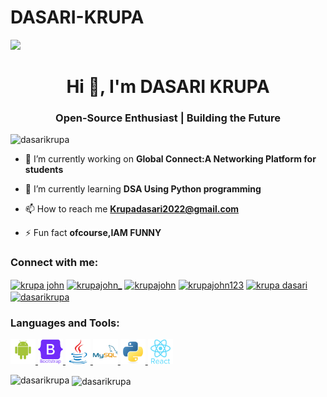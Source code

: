 # DASARI-KRUPA
<img src="https://www.yarddiant.com/images/what-are-skills-required-for-python-developer.jpg" width="600" />

<h1 align="center">Hi 👋, I'm DASARI KRUPA</h1>
<h3 align="center">Open-Source Enthusiast | Building the Future</h3>


<p align="left"> <img src="https://komarev.com/ghpvc/?username=dasarikrupa&label=Profile%20views&color=0e75b6&style=flat" alt="dasarikrupa" /> </p>

<p align="left"> <a href="https://twitter.com/" target="blank"></a> </p>

- 🔭 I’m currently working on **Global Connect:A Networking Platform for students**

- 🌱 I’m currently learning **DSA Using Python programming**

- 📫 How to reach me **Krupadasari2022@gmail.com**

- ⚡ Fun fact **ofcourse,IAM FUNNY**

<h3 align="left">Connect with me:</h3>
<p align="left">
<a href="https://linkedin.com/in/krupa john" target="blank"><img align="center" src="https://raw.githubusercontent.com/rahuldkjain/github-profile-readme-generator/master/src/images/icons/Social/linked-in-alt.svg" alt="krupa john" height="30" width="40" /></a>
<a href="https://instagram.com/krupajohn_" target="blank"><img align="center" src="https://raw.githubusercontent.com/rahuldkjain/github-profile-readme-generator/master/src/images/icons/Social/instagram.svg" alt="krupajohn_" height="30" width="40" /></a>
<a href="https://www.youtube.com/c/krupajohn" target="blank"><img align="center" src="https://raw.githubusercontent.com/rahuldkjain/github-profile-readme-generator/master/src/images/icons/Social/youtube.svg" alt="krupajohn" height="30" width="40" /></a>
<a href="https://www.codechef.com/users/krupajohn123" target="blank"><img align="center" src="https://cdn.jsdelivr.net/npm/simple-icons@3.1.0/icons/codechef.svg" alt="krupajohn123" height="30" width="40" /></a>
<a href="https://www.hackerrank.com/krupa dasari" target="blank"><img align="center" src="https://raw.githubusercontent.com/rahuldkjain/github-profile-readme-generator/master/src/images/icons/Social/hackerrank.svg" alt="krupa dasari" height="30" width="40" /></a>
<a href="https://www.leetcode.com/dasarikrupa" target="blank"><img align="center" src="https://raw.githubusercontent.com/rahuldkjain/github-profile-readme-generator/master/src/images/icons/Social/leet-code.svg" alt="dasarikrupa" height="30" width="40" /></a>
</p>

<h3 align="left">Languages and Tools:</h3>

<p align="left"> <a href="https://developer.android.com" target="_blank" rel="noreferrer"> <img src="https://raw.githubusercontent.com/devicons/devicon/master/icons/android/android-original-wordmark.svg" alt="android" width="40" height="40"/> </a> <a href="https://getbootstrap.com" target="_blank" rel="noreferrer"> <img src="https://raw.githubusercontent.com/devicons/devicon/master/icons/bootstrap/bootstrap-plain-wordmark.svg" alt="bootstrap" width="40" height="40"/> </a> <a href="https://www.java.com" target="_blank" rel="noreferrer"> <img src="https://raw.githubusercontent.com/devicons/devicon/master/icons/java/java-original.svg" alt="java" width="40" height="40"/> </a> <a href="https://www.mysql.com/" target="_blank" rel="noreferrer"> <img src="https://raw.githubusercontent.com/devicons/devicon/master/icons/mysql/mysql-original-wordmark.svg" alt="mysql" width="40" height="40"/> </a> <a href="https://www.python.org" target="_blank" rel="noreferrer"> <img src="https://raw.githubusercontent.com/devicons/devicon/master/icons/python/python-original.svg" alt="python" width="40" height="40"/> </a> <a href="https://reactjs.org/" target="_blank" rel="noreferrer"> <img src="https://raw.githubusercontent.com/devicons/devicon/master/icons/react/react-original-wordmark.svg" alt="react" width="40" height="40"/> </a> </p>

<p><img align="left" src="https://github-readme-stats.vercel.app/api/top-langs?username=dasarikrupa&show_icons=true&locale=en&layout=compact" alt="dasarikrupa" /></p>

<p>&nbsp;<img align="center" src="https://github-readme-stats.vercel.app/api?username=dasarikrupa&show_icons=true&locale=en" alt="dasarikrupa" /></p>

